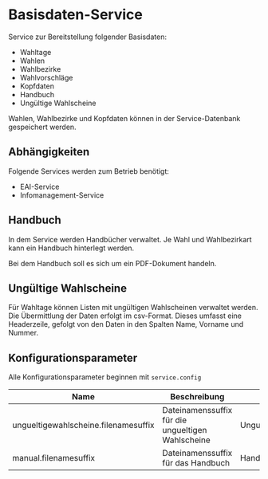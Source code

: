 # Basisdaten-Service

Service zur Bereitstellung folgender Basisdaten:

- Wahltage
- Wahlen
- Wahlbezirke
- Wahlvorschläge
- Kopfdaten
- Handbuch
- Ungültige Wahlscheine

Wahlen, Wahlbezirke und Kopfdaten können in der Service-Datenbank gespeichert werden.

## Abhängigkeiten

Folgende Services werden zum Betrieb benötigt:
- EAI-Service
- Infomanagement-Service

## Handbuch

In dem Service werden Handbücher verwaltet. Je Wahl und Wahlbezirkart kann ein Handbuch hinterlegt werden.

Bei dem Handbuch soll es sich um ein PDF-Dokument handeln. 

## Ungültige Wahlscheine

Für Wahltage können Listen mit ungültigen Wahlscheinen verwaltet werden. Die Übermittlung der Daten erfolgt
im csv-Format. Dieses umfasst eine Headerzeile, gefolgt von den Daten in den Spalten Name, Vorname und Nummer.

## Konfigurationsparameter

Alle Konfigurationsparameter beginnen mit `service.config`

| Name | Beschreibung                                      | Default |
| ---- |---------------------------------------------------| ------- |
| ungueltigewahlscheine.filenamesuffix | Dateinamenssuffix für die ungueltigen Wahlscheine | Ungueltigews.csv | 
| manual.filenamesuffix | Dateinamenssuffix für das Handbuch | Handbuch.pdf | 